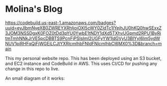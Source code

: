# Molina's Blog

https://codebuild.us-east-1.amazonaws.com/badges?uuid=eyJlbmNyeXB0ZWREYXRhIjoiOXl5cWY0ZldTc1lYejhJU0hKQ0hwSExxZ3JOM3NSSDgxK0FOZ0tDd3pYU0YwbE1tNDY1dXd5TXhvUGpmd2RPU1ByRitmTmhNNkJrVE5pcDBBTS9PcnFjPSIsIml2UGFyYW1ldGVyU3BlYyI6Im5ydWNUV1piRHFqQjFjWGEiLCJtYXRlcmlhbFNldFNlcmlhbCI6MX0%3D&branch=main

This my personal website repo. This has been deployed using an S3 bucket, and EC2 instance and CodeBuild in AWS.
This uses CI/CD for pushing any change in this repo to live.

An small diagram of it works:
